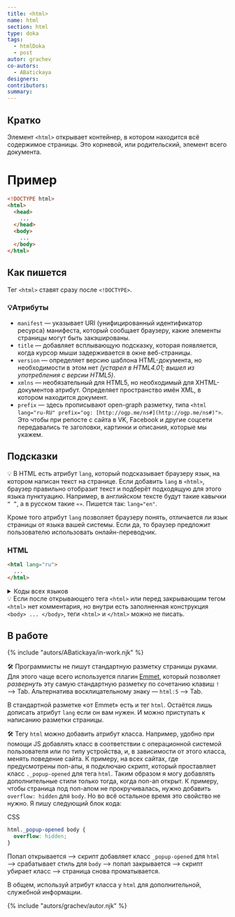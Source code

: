 ```yaml
---
title: <html>
name: html
section: html
type: doka
tags:
  - htmlDoka
  - post
autor: grachev
co-autors:
  - ABatickaya
designers:
contributors:
summary:
---
```


## Кратко

Элемент `<html>` открывает контейнер, в котором находится всё содержимое страницы. Это корневой, или родительский, элемент всего документа.

# Пример

```html
<!DOCTYPE html>
<html>
  <head>
    ...
  </head>
  <body>
    ...
  </body>
</html>
```

## Как пишется

Тег `<html>` ставят сразу после `<!DOCTYPE>`.

### 💡Атрибуты

- `manifest` — указывает URI (унифицированный идентификатор ресурса) манифеста, который сообщает браузеру, какие элементы страницы могут быть закэшированы.
- `title` — добавляет всплывающую подсказку, которая появляется, когда курсор мыши задерживается в окне веб-страницы.
- `version` — определяет версию шаблона HTML-документа, но необходимости в этом нет <i>(устарел в HTML4.01; вышел из употребления с версии HTML5)</i>.
- `xmlns` — необязательный для HTML5, но необходимый для XHTML-документов атрибут. Определяет пространство имён XML, в котором находится документ.
- `prefix` — здесь прописывают open-graph разметку, типа `<html lang="ru-RU" prefix="og: [http://ogp.me/ns#](http://ogp.me/ns#)">`. Это чтобы при репосте с сайта в VK, Facebook и другие соцсети передавались те заголовки, картинки и описания, которые мы укажем.

## Подсказки

💡 В HTML есть атрибут `lang`, который подсказывает браузеру язык, на котором написан текст на странице. Если добавить `lang` в `<html>`, браузер правильно отобразит текст и подберёт подходящую для этого языка пунктуацию. Например, в английском тексте будут такие кавычки `“ ”`, а в русском такие `«»`. Пишется так: `lang="en"`.

Кроме того атрибут `lang` позволяет браузеру понять, отличается ли язык страницы от языка вашей системы. Если да, то браузер предложит пользователю использовать онлайн-переводчик.

### HTML

```html
<html lang="ru">
  ...
</html>
```

<details>
  <summary>Коды всех языков</summary>
  <table class="table">
    <tr>
        <th class="table__item table__item_half">
            Язык
        </th>
        <th class="table__item table__item_half">
            Код
        </th>
    </tr>
    <tr><td class="table__item table__item_half">Абхазский</td><td class="table__item table__item_half">ab</td></tr>
    <tr><td class="table__item table__item_half">Азербайджанский</td><td class="table__item table__item_half">az</td></tr>
    <tr><td class="table__item table__item_half">Аймарский</td><td class="table__item table__item_half">ay</td></tr>
    <tr><td class="table__item table__item_half">Албанский</td><td class="table__item table__item_half">sq</td></tr>
    <tr><td class="table__item table__item_half">Английский</td><td class="table__item table__item_half">en</td></tr>
    <tr><td class="table__item table__item_half">Американский английский</td><td class="table__item table__item_half">en-us</td></tr>
    <tr><td class="table__item table__item_half">Арабский</td><td class="table__item table__item_half">ar</td></tr>
    <tr><td class="table__item table__item_half">Армянский</td><td class="table__item table__item_half">hy</td></tr>
    <tr><td class="table__item table__item_half">Ассамский</td><td class="table__item table__item_half">as</td></tr>
    <tr><td class="table__item table__item_half">Африкаанс</td><td class="table__item table__item_half">af</td></tr>
    <tr><td class="table__item table__item_half">Башкирский</td><td class="table__item table__item_half">ba</td></tr>
    <tr><td class="table__item table__item_half">Белорусский</td><td class="table__item table__item_half">be</td></tr>
    <tr><td class="table__item table__item_half">Бенгальский</td><td class="table__item table__item_half">bn</td></tr>
    <tr><td class="table__item table__item_half">Болгарский</td><td class="table__item table__item_half">bg</td></tr>
    <tr><td class="table__item table__item_half">Бретонский</td><td class="table__item table__item_half">br</td></tr>
    <tr><td class="table__item table__item_half">Валлийский</td><td class="table__item table__item_half">cy</td></tr>
    <tr><td class="table__item table__item_half">Венгерский</td><td class="table__item table__item_half">hu</td></tr>
    <tr><td class="table__item table__item_half">Вьетнамский</td><td class="table__item table__item_half">vi</td></tr>
    <tr><td class="table__item table__item_half">Галисийский</td><td class="table__item table__item_half">gl</td></tr>
    <tr><td class="table__item table__item_half">Голландский</td><td class="table__item table__item_half">nl</td></tr>
    <tr><td class="table__item table__item_half">Греческий</td><td class="table__item table__item_half">el</td></tr>
    <tr><td class="table__item table__item_half">Грузинский</td><td class="table__item table__item_half">ka</td></tr>
    <tr><td class="table__item table__item_half">Гуарани</td><td class="table__item table__item_half">gn</td></tr>
    <tr><td class="table__item table__item_half">Датский</td><td class="table__item table__item_half">da</td></tr>
    <tr><td class="table__item table__item_half">Зулу</td><td class="table__item table__item_half">zu</td></tr>
    <tr><td class="table__item table__item_half">Иврит</td><td class="table__item table__item_half">iw</td></tr>
    <tr><td class="table__item table__item_half">Идиш</td><td class="table__item table__item_half">ji</td></tr>
    <tr><td class="table__item table__item_half">Индонезийский</td><td class="table__item table__item_half">in</td></tr>
    <tr><td class="table__item table__item_half">Интерлингва (искусственный язык)</td><td class="table__item table__item_half">ia</td></tr>
    <tr><td class="table__item table__item_half">Ирландский</td><td class="table__item table__item_half">ga</td></tr>
    <tr><td class="table__item table__item_half">Исландский</td><td class="table__item table__item_half">is</td></tr>
    <tr><td class="table__item table__item_half">Испанский</td><td class="table__item table__item_half">es</td></tr>
    <tr><td class="table__item table__item_half">Итальянский</td><td class="table__item table__item_half">it</td></tr>
    <tr><td class="table__item table__item_half">Казахский</td><td class="table__item table__item_half">kk</td></tr>
    <tr><td class="table__item table__item_half">Камбоджийский</td><td class="table__item table__item_half">km</td></tr>
    <tr><td class="table__item table__item_half">Каталанский</td><td class="table__item table__item_half">ca</td></tr>
    <tr><td class="table__item table__item_half">Кашмирский</td><td class="table__item table__item_half">ks</td></tr>
    <tr><td class="table__item table__item_half">Кечуа</td><td class="table__item table__item_half">qu</td></tr>
    <tr><td class="table__item table__item_half">Киргизский</td><td class="table__item table__item_half">ky</td></tr>
    <tr><td class="table__item table__item_half">Китайский</td><td class="table__item table__item_half">zh</td></tr>
    <tr><td class="table__item table__item_half">Корейский</td><td class="table__item table__item_half">ko</td></tr>
    <tr><td class="table__item table__item_half">Корсиканский</td><td class="table__item table__item_half">co</td></tr>
    <tr><td class="table__item table__item_half">Курдский</td><td class="table__item table__item_half">ku</td></tr>
    <tr><td class="table__item table__item_half">Лаосский</td><td class="table__item table__item_half">lo</td></tr>
    <tr><td class="table__item table__item_half">Латвийский, латышский</td><td class="table__item table__item_half">lv</td></tr>
    <tr><td class="table__item table__item_half">Латынь</td><td class="table__item table__item_half">la</td></tr>
    <tr><td class="table__item table__item_half">Литовский</td><td class="table__item table__item_half">lt</td></tr>
    <tr><td class="table__item table__item_half">Малагасийский</td><td class="table__item table__item_half">mg</td></tr>
    <tr><td class="table__item table__item_half">Малайский</td><td class="table__item table__item_half">ms</td></tr>
    <tr><td class="table__item table__item_half">Мальтийский</td><td class="table__item table__item_half">mt</td></tr>
    <tr><td class="table__item table__item_half">Маори</td><td class="table__item table__item_half">mi</td></tr>
    <tr><td class="table__item table__item_half">Македонский</td><td class="table__item table__item_half">mk</td></tr>
    <tr><td class="table__item table__item_half">Молдавский</td><td class="table__item table__item_half">mo</td></tr>
    <tr><td class="table__item table__item_half">Монгольский</td><td class="table__item table__item_half">mn</td></tr>
    <tr><td class="table__item table__item_half">Науру</td><td class="table__item table__item_half">na</td></tr>
    <tr><td class="table__item table__item_half">Немецкий</td><td class="table__item table__item_half">de</td></tr>
    <tr><td class="table__item table__item_half">Непальский</td><td class="table__item table__item_half">ne</td></tr>
    <tr><td class="table__item table__item_half">Норвежский</td><td class="table__item table__item_half">no</td></tr>
    <tr><td class="table__item table__item_half">Пенджаби</td><td class="table__item table__item_half">pa</td></tr>
    <tr><td class="table__item table__item_half">Персидский</td><td class="table__item table__item_half">fa</td></tr>
    <tr><td class="table__item table__item_half">Польский</td><td class="table__item table__item_half">pl</td></tr>
    <tr><td class="table__item table__item_half">Португальский</td><td class="table__item table__item_half">pt</td></tr>
    <tr><td class="table__item table__item_half">Пуштунский</td><td class="table__item table__item_half">ps</td></tr>
    <tr><td class="table__item table__item_half">Ретороманский</td><td class="table__item table__item_half">rm</td></tr>
    <tr><td class="table__item table__item_half">Румынский</td><td class="table__item table__item_half">ro</td></tr>
    <tr><td class="table__item table__item_half">Русский</td><td class="table__item table__item_half">ru</td></tr>
    <tr><td class="table__item table__item_half">Самоанский</td><td class="table__item table__item_half">sm</td></tr>
    <tr><td class="table__item table__item_half">Санскрит</td><td class="table__item table__item_half">sa</td></tr>
    <tr><td class="table__item table__item_half">Сербский</td><td class="table__item table__item_half">sr</td></tr>
    <tr><td class="table__item table__item_half">Словацкий</td><td class="table__item table__item_half">sk</td></tr>
    <tr><td class="table__item table__item_half">Словенский</td><td class="table__item table__item_half">sl</td></tr>
    <tr><td class="table__item table__item_half">Сомали</td><td class="table__item table__item_half">so</td></tr>
    <tr><td class="table__item table__item_half">Суахили</td><td class="table__item table__item_half">sw</td></tr>
    <tr><td class="table__item table__item_half">Суданский</td><td class="table__item table__item_half">su</td></tr>
    <tr><td class="table__item table__item_half">Тагальский</td><td class="table__item table__item_half">tl</td></tr>
    <tr><td class="table__item table__item_half">Таджикский</td><td class="table__item table__item_half">tg</td></tr>
    <tr><td class="table__item table__item_half">Тайский</td><td class="table__item table__item_half">th</td></tr>
    <tr><td class="table__item table__item_half">Тамильский</td><td class="table__item table__item_half">ta</td></tr>
    <tr><td class="table__item table__item_half">Татарский</td><td class="table__item table__item_half">tt</td></tr>
    <tr><td class="table__item table__item_half">Тибетский</td><td class="table__item table__item_half">bo</td></tr>
    <tr><td class="table__item table__item_half">Тонга</td><td class="table__item table__item_half">to</td></tr>
    <tr><td class="table__item table__item_half">Турецкий</td><td class="table__item table__item_half">tr</td></tr>
    <tr><td class="table__item table__item_half">Туркменский</td><td class="table__item table__item_half">tk</td></tr>
    <tr><td class="table__item table__item_half">Узбекский</td><td class="table__item table__item_half">uz</td></tr>
    <tr><td class="table__item table__item_half">Украинский</td><td class="table__item table__item_half">uk</td></tr>
    <tr><td class="table__item table__item_half">Урду</td><td class="table__item table__item_half">ur</td></tr>
    <tr><td class="table__item table__item_half">Фиджи</td><td class="table__item table__item_half">fj</td></tr>
    <tr><td class="table__item table__item_half">Финский</td><td class="table__item table__item_half">fi</td></tr>
    <tr><td class="table__item table__item_half">Французский</td><td class="table__item table__item_half">fr</td></tr>
    <tr><td class="table__item table__item_half">Фризский</td><td class="table__item table__item_half">fy</td></tr>
    <tr><td class="table__item table__item_half">Хауса</td><td class="table__item table__item_half">ha</td></tr>
    <tr><td class="table__item table__item_half">Хинди</td><td class="table__item table__item_half">hi</td></tr>
    <tr><td class="table__item table__item_half">Хорватский</td><td class="table__item table__item_half">hr</td></tr>
    <tr><td class="table__item table__item_half">Чешский</td><td class="table__item table__item_half">cs</td></tr>
    <tr><td class="table__item table__item_half">Шведский</td><td class="table__item table__item_half">sv</td></tr>
    <tr><td class="table__item table__item_half">Эсперанто (искусственный язык)</td><td class="table__item table__item_half">eo</td></tr>
    <tr><td class="table__item table__item_half">Эстонский</td><td class="table__item table__item_half">et</td></tr>
    <tr><td class="table__item table__item_half">Яванский</td><td class="table__item table__item_half">jw</td></tr>
    <tr><td class="table__item table__item_half">Японский</td><td class="table__item table__item_half">ja</td></tr>
  </table>
</details>

<div class="callout">
    💡 Если после открывающего тега <code>&lt;html&gt;</code> или перед закрывающим тегом <code>&lt;html&gt;</code> нет комментария, но внутри есть заполненная конструкция <code>&lt;body&gt; ... &lt;/body&gt;</code>, теги <code>&lt;html&gt;</code> и <code>&lt;/html&gt;</code> можно не писать.
</div>

## В работе

{% include "autors/ABatickaya/in-work.njk" %}

🛠 Программисты не пишут стандартную разметку страницы руками. Для этого чаще всего используется плагин [Emmet](https://emmet.io/), который позволяет _развернуть_ эту самую стандартную разметку по сочетанию клавиш `!` &xrarr; Tab. Альтернатива восклицательному знаку — `html:5` &xrarr; Tab.

В стандартной разметке «от Emmet» есть и тег `html`. Остаётся лишь дописать атрибут `lang` если он вам нужен. И можно приступать к написанию разметки страницы.

🛠 Тегу `html` можно добавить атрибут класса. Например, удобно при помощи JS добавлять класс в соответствии с операционной системой пользователя или по типу устройства, и, в зависимости от этого класса, менять поведение сайта. К примеру, на всех сайтах, где предусмотрены поп-апы, я подключаю скрипт, который проставляет класс `._popup-opened` для тега `html`. Таким образом я могу добавлять дополнительные стили только тогда, когда поп-ап открыт. К примеру, чтобы страница под поп-апом не прокручивалась, нужно добавить `overflow: hidden` для `body`. Но во всё остальное время это свойство не нужно. Я пишу следующий блок кода:

CSS

```css
html._popup-opened body {
  overflow: hidden;
}
```

Попап открывается &xrarr; скрипт добавляет класс `_popup-opened` для `html` &xrarr; срабатывает стиль для `body` &xrarr; попап закрывается &xrarr; скрипт убирает класс &xrarr; страница снова проматывается.

В общем, используй атрибут класса у `html` для дополнительной, служебной информации.

{% include "autors/grachev/autor.njk" %}

